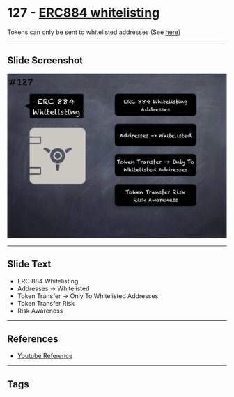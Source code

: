 # 127 - [ERC884 whitelisting](ERC884%20whitelisting.md)
Tokens can only be sent to whitelisted addresses (See [here](https://gist.github.com/shayanb/cd495e23c7cf1a8b269f8ce7fd198538#file-token_checklist-md))
___
## Slide Screenshot
![0127.jpg](../../images/5.%20Pitfalls%20and%20Best%20Practices%20201/127.jpg)
___
## Slide Text
- ERC 884 Whitelisting
- Addresses -> Whitelisted
- Token Transfer -> Only To Whitelisted Addresses
- Token Transfer Risk
- Risk Awareness
___
## References
- [Youtube Reference](https://youtu.be/HqHo1jKUnmU?t=373)
___
## Tags
